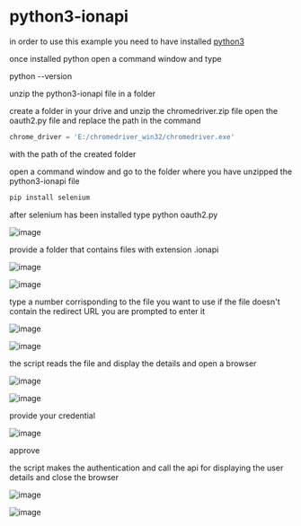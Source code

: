 # python3-ionapi 

in order to use this example you need to have installed [python3](https://www.python.org/downloads/ "download python")

once installed python open a command window and type 

python --version

unzip the python3-ionapi file in a folder

create a folder in your drive and unzip the chromedriver.zip file
open the oauth2.py file and replace the path in the command
```python
chrome_driver = 'E:/chromedriver_win32/chromedriver.exe'
```
with the path of the created folder

open a command window and go to the folder where you have unzipped the python3-ionapi file

```python
pip install selenium
```

after selenium has been installed 
type python oauth2.py

![image](https://user-images.githubusercontent.com/22134155/44078414-b2cc0a0a-9fa6-11e8-84b0-ef765e3896af.png)

provide a folder that contains files with extension .ionapi

![image](https://user-images.githubusercontent.com/22134155/44078825-c6c8cede-9fa7-11e8-8dab-ac7f361c33b8.png)

![image](https://user-images.githubusercontent.com/22134155/44078956-18b4b5a0-9fa8-11e8-89cf-67ccc5a2c53a.png)

type a number corrisponding to the file you want to use
if the file doesn't contain the redirect URL you are prompted to enter it

![image](https://user-images.githubusercontent.com/22134155/44079954-d88f18a0-9faa-11e8-884f-80681b87ead6.png)

![image](https://user-images.githubusercontent.com/22134155/44083033-3a2cd7fc-9fb3-11e8-99ab-fc1c0097cea4.png)


the script reads the file and display the details and open a browser

![image](https://user-images.githubusercontent.com/22134155/44080075-36e2c56e-9fab-11e8-8716-64c0a5892685.png)

![image](https://user-images.githubusercontent.com/22134155/44080164-81570556-9fab-11e8-855b-fcfe27ad18ae.png)

provide your credential

![image](https://user-images.githubusercontent.com/22134155/44082161-bfb64168-9fb0-11e8-956a-50b7bb433ec1.png)

approve

the script makes the authentication and call the api for displaying the user details
and close the browser

![image](https://user-images.githubusercontent.com/22134155/44082282-0833ce60-9fb1-11e8-9d12-cfd4f6fbbf8e.png)

![image](https://user-images.githubusercontent.com/22134155/44083203-99443208-9fb3-11e8-817e-1c8a4eb45d2c.png)
